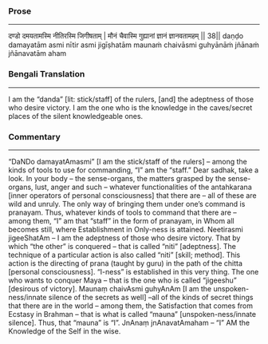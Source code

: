 ### Prose 
 --- 
दण्डो दमयतामस्मि नीतिरस्मि जिगीषताम् |
मौनं चैवास्मि गुह्यानां ज्ञानं ज्ञानवतामहम् || 38||
daṇḍo damayatām asmi nītir asmi jigīṣhatām
maunaṁ chaivāsmi guhyānāṁ jñānaṁ jñānavatām aham

### Bengali Translation 
 --- 
I am the “danda” [lit: stick/staff] of the rulers, [and] the adeptness of those who desire victory. I am the one who is the knowledge in the caves/secret places of the silent knowledgeable ones. 

### Commentary 
 --- 
“DaNDo damayatAmasmi” [I am the stick/staff of the rulers] – among the kinds of tools to use for commanding, “I” am the “staff.” Dear sadhak, take a look. In your body – the sense-organs, the matters grasped by the sense-organs, lust, anger and such – whatever functionalities of the antahkarana [inner operators of personal consciousness] that there are – all of these are wild and unruly. The only way of bringing them under one’s command is pranayam. Thus, whatever kinds of tools to command that there are – among them, “I” am that “staff” in the form of pranayam, in Whom all becomes still, where Establishment in Only-ness is attained. Neetirasmi jigeeShatAm – I am the adeptness of those who desire victory. That by which “the other” is conquered – that is called “niti” [adeptness]. The technique of a particular action is also called “niti” [skill; method]. This action is the directing of prana (taught by guru) in the path of the chitta [personal consciousness]. “I-ness” is established in this very thing. The one who wants to conquer Maya – that is the one who is called “jigeeshu” [desirous of victory]. Maunaṃ chaivAsmi guhyAnAm [I am the unspoken-ness/innate silence of the secrets as well] –all of the kinds of secret things that there are in the world – among them, the Satisfaction that comes from Ecstasy in Brahman – that is what is called “mauna” [unspoken-ness/innate silence]. Thus, that “mauna” is “I”. JnAnaṃ jnAnavatAmaham – “I” AM the Knowledge of the Self in the wise. 